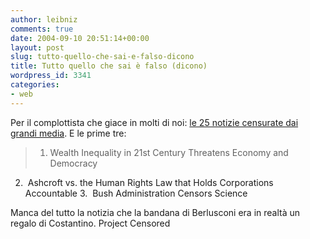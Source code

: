 ```yaml
---
author: leibniz
comments: true
date: 2004-09-10 20:51:14+00:00
layout: post
slug: tutto-quello-che-sai-e-falso-dicono
title: Tutto quello che sai è falso (dicono)
wordpress_id: 3341
categories:
- web
---
```


Per il complottista che giace in molti di noi: [le 25 notizie censurate dai grandi media](http://www.projectcensored.org/publications/2005/index.html). E le prime tre:


> 1. Wealth Inequality in 21st Century Threatens Economy and Democracy
2.  Ashcroft vs. the Human Rights Law that Holds Corporations Accountable
3.  Bush Administration Censors Science


Manca del tutto la notizia che la bandana di Berlusconi era in realtà un regalo di Costantino.
Project Censored
